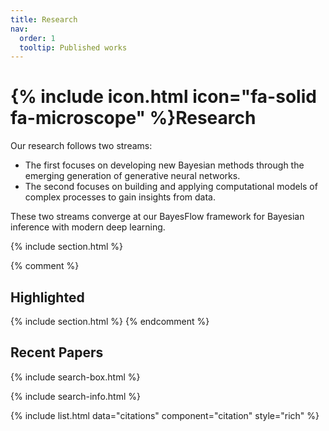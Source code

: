 ```yaml
---
title: Research
nav:
  order: 1
  tooltip: Published works
---
```


# {% include icon.html icon="fa-solid fa-microscope" %}Research

Our research follows two streams: 
- The first focuses on developing new Bayesian methods through the emerging generation of generative neural networks. 
- The second focuses on building and applying computational models of complex processes to gain insights from data.

These two streams converge at our BayesFlow framework for Bayesian inference with modern deep learning.

{% include section.html %}

{% comment %}
## Highlighted
{% include section.html %} 
{% endcomment %}

## Recent Papers

{% include search-box.html %}

{% include search-info.html %}

{% include list.html data="citations" component="citation" style="rich" %}

